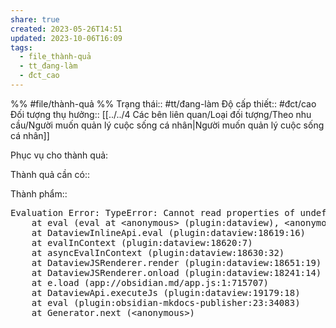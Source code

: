 ```yaml
---
share: true
created: 2023-05-26T14:51
updated: 2023-10-06T16:09
tags:
  - file_thành-quả
  - tt_đang-làm
  - đct_cao
---
```


%%
#file/thành-quả
%%
Trạng thái:: #tt/đang-làm
Độ cấp thiết:: #đct/cao
Đối tượng thụ hưởng:: [[../../4 Các bên liên quan/Loại đối tượng/Theo nhu cầu/Người muốn quản lý cuộc sống cá nhân|Người muốn quản lý cuộc sống cá nhân]]

Phục vụ cho thành quả:

Thành quả cần có:: 

Thành phẩm:: 




<pre class="dataview dataview-error">Evaluation Error: TypeError: Cannot read properties of undefined (reading '0')
    at eval (eval at &lt;anonymous&gt; (plugin:dataview), &lt;anonymous&gt;:2:95)
    at DataviewInlineApi.eval (plugin:dataview:18619:16)
    at evalInContext (plugin:dataview:18620:7)
    at asyncEvalInContext (plugin:dataview:18630:32)
    at DataviewJSRenderer.render (plugin:dataview:18651:19)
    at DataviewJSRenderer.onload (plugin:dataview:18241:14)
    at e.load (app://obsidian.md/app.js:1:715707)
    at DataviewApi.executeJs (plugin:dataview:19179:18)
    at eval (plugin:obsidian-mkdocs-publisher:23:34083)
    at Generator.next (&lt;anonymous&gt;)</pre>

